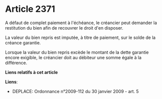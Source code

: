 # Article 2371

A défaut de complet paiement à l'échéance, le créancier peut demander la restitution du bien afin de recouvrer le droit d'en
disposer.

La valeur du bien repris est imputée, à titre de paiement, sur le solde de la créance garantie.

Lorsque la valeur du bien repris excède le montant de la dette garantie encore exigible, le créancier doit au débiteur une
somme égale à la différence.

**Liens relatifs à cet article**

**Liens**:

  - DEPLACE: Ordonnance n°2009-112 du 30 janvier 2009 - art. 5

